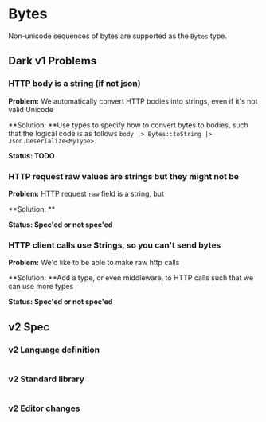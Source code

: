 # Bytes

Non-unicode sequences of bytes are supported as the `Bytes` type.

## Dark v1 Problems

### **HTTP body is a string (if not json)**

**Problem:** We automatically convert HTTP bodies into strings, even if it's not valid Unicode

**Solution: **Use types to specify how to convert bytes to bodies, such that the logical code is as follows `body |> Bytes::toString |> Json.Deserialize<MyType>`

**Status: TODO**

### HTTP request raw values are strings but they might not be

**Problem:** HTTP request `raw` field is a string, but

**Solution: **

**Status: Spec'ed or not spec'ed**

### HTTP **client calls use Strings, so you can't send bytes**

**Problem:** We'd like to be able to make raw http calls

**Solution: **Add a type, or even middleware, to HTTP calls such that we can use more types

**Status: Spec'ed or not spec'ed**

##

## v2 Spec

### v2 Language definition

```
```

### v2 Standard library

```
```

### v2 Editor changes

###
